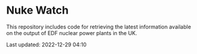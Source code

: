# Nuke Watch

This repository includes code for retrieving the latest information available on the output of EDF nuclear power plants in the UK.

Last updated: 2022-12-29 04:10